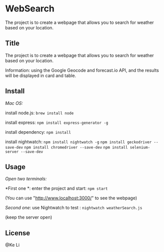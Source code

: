 # WebSearch

The project is to create a webpage that allows you to search for weather based on your location.

## Title
    
The project is to create a webpage that allows you to search for weather based on your location.
    
Information: using the Google Geocode and forecast.io API, and the results will be displayed in card and table.
    

## Install
*Mac OS:*
    
install node.js: `brew install node`
    
install express: `npm install express-generator -g`
    
install dependency: `npm install`

install nightwatch: `npm install nightwatch -g`
                    `npm install geckodriver --save-dev`
                    `npm install chromedriver --save-dev`
                    `npm install selenium-server --save-dev`


## Usage
*Open two terminals:*

*First one *: enter the project and start: `npm start`
    
(You can use "http://www.localhost:3000/" to see the webpage)

*Second one*: use Nightwatch to test : `nightwatch weatherSearch.js`
    
(keep the server open)


## License
@Ke Li
